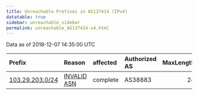 ```yaml
---
title: Unreachable Prefixes in AS137414 (IPv4)
datatable: true
sidebar: unreachable_sidebar
permalink: unreachable_AS137414-v4.html
---
```


Data as of 2018-12-07 14:35:00 UTC


<div class="datatable-begin"></div>

| Prefix                                                   | Reason                                                                                                  | affected   | Authorized AS   |   MaxLength | Anchor                                       |   unreachable /24s |
|:---------------------------------------------------------|:--------------------------------------------------------------------------------------------------------|:-----------|:----------------|------------:|:---------------------------------------------|-------------------:|
| [103.29.203.0/24](https://stat.ripe.net/103.29.203.0/24) | [INVALID ASN](https://rpki-validator.ripe.net/announcement-preview?asn=AS137414&prefix=103.29.203.0/24) | complete   | AS38883         |          24 | [APNIC](unreachable_APNIC_RPKI_Root-v4.html) |                  1 |

<div class="datatable-end"></div>